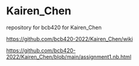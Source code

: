 # Kairen_Chen
repository for bcb420 for Kairen_Chen

https://github.com/bcb420-2022/Kairen_Chen/wiki

https://github.com/bcb420-2022/Kairen_Chen/blob/main/assignment1.nb.html

